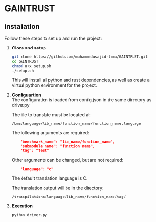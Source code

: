 # GAINTRUST

## Installation

Follow these steps to set up and run the project:

1. **Clone and setup**  
   ```sh
   git clone https://github.com/muhammadusajid-tamu/GAINTRUST.git
   cd GAINTRUST
   chmod u+x setup.sh
   ./setup.sh
   ```
   This will install all python and rust dependencies, as well as create a virtual python environment for the project.

2. **Configuartion**  
    The configuration is loaded from config.json in the same directory as driver.py

    The file to translate must be located at:
    ```
    /bms/language/lib_name/function_name/function_name.language
    ```
    The following arguments are required:
    ```json
        "benchmark_name": "lib_name/function_name",
        "submodule_name": "function_name",
        "tag": "test"
    ```

    Other arguments can be changed, but are not required:
    ```json
        "language": "c"
    ```
    The default translation language is C.

    The translation output will be in the directory:
    ```
    /transpilations/language/lib_name/function_name/tag/
    ```

3. **Execution**
    ```sh
    python driver.py
    ```
